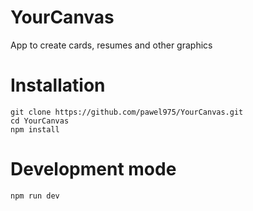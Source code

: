 # YourCanvas
App to create cards, resumes and other graphics

# Installation

```
git clone https://github.com/pawel975/YourCanvas.git
cd YourCanvas
npm install
```

# Development mode

```
npm run dev
```
